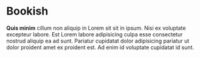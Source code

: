 # Bookish

**Quis minim** cillum non aliquip in Lorem sit sit in ipsum. Nisi ex voluptate excepteur labore. Est Lorem labore adipisicing culpa esse consectetur nostrud aliquip ea ad sunt. Pariatur cupidatat dolor adipisicing pariatur ut dolor proident amet ex proident est. Ad enim id voluptate cupidatat id sunt.
